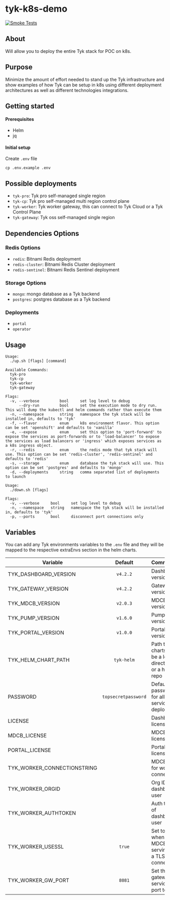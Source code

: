 # tyk-k8s-demo
[![Smoke Tests](https://github.com/TykTechnologies/tyk-k8s-demo/actions/workflows/smoke-test.yml/badge.svg)](https://github.com/TykTechnologies/tyk-k8s-demo/actions/workflows/smoke-test.yml)

## About
Will allow you to deploy the entire Tyk stack for POC on k8s.

## Purpose
Minimize the amount of effort needed to stand up the Tyk infrastructure and show examples of how Tyk can be setup in k8s using different deployment architectures as well as different technologies integrations.

## Getting started

#### Prerequisites
- Helm
- jq

#### Initial setup
Create `.env` file

```
cp .env.example .env
```

## Possible deployments
- `tyk-pro`: Tyk pro self-managed single region
- `tyk-cp`: Tyk pro self-managed multi region control plane
- `tyk-worker`: Tyk worker gateway, this can connect to Tyk Cloud or a Tyk Control Plane
- `tyk-gateway`: Tyk oss self-managed single region

## Dependencies Options
### Redis Options
- `redis`: Bitnami Redis deployment
- `redis-cluster`: Bitnami Redis Cluster deployment
- `redis-sentinel`: Bitnami Redis Sentinel deployment

### Storage Options
- `mongo`: mongo database as a Tyk backend
- `postgres`: postgres database as a Tyk backend

### Deployments
- `portal`
- `operator`

## Usage
```
Usage:
  ./up.sh [flags] [command]

Available Commands:
  tyk-pro
  tyk-cp
  tyk-worker
  tyk-gateway

Flags:
  -v, --verbose     	bool   	 set log level to debug
      --dry-run     	bool   	 set the execution mode to dry run. This will dump the kubectl and helm commands rather than execute them
  -n, --namespace   	string 	 namespace the tyk stack will be installed in, defaults to 'tyk'
  -f, --flavor      	enum   	 k8s environment flavor. This option can be set 'openshift' and defaults to 'vanilla'
  -e, --expose      	enum   	 set this option to 'port-forward' to expose the services as port-forwards or to 'load-balancer' to expose the services as load balancers or 'ingress' which exposes services as a k8s ingress object.
  -r, --redis       	enum   	 the redis mode that tyk stack will use. This option can be set 'redis-cluster', 'redis-sentinel' and defaults to 'redis'
  -s, --storage     	enum   	 database the tyk stack will use. This option can be set 'postgres' and defaults to 'mongo'
  -d, --deployments 	string 	 comma separated list of deployments to launch
```

```
Usage:
  ./down.sh [flags]

Flags:
  -v, --verbose   	bool   	 set log level to debug
  -n, --namespace 	string 	 namespace the tyk stack will be installed in, defaults to 'tyk'
  -p, --ports     	bool   	 disconnect port connections only
```

## Variables
You can add any Tyk environments variables to the `.env` file and they will be mapped to the respective extraEnvs section in the helm charts.

| Variable                    | Default             | Comments |
| --------------------------- | :-----------------: | --------- |
| TYK_DASHBOARD_VERSION       | `v4.2.2`            | Dashboard version |
| TYK_GATEWAY_VERSION         | `v4.2.2`            | Gateway version |
| TYK_MDCB_VERSION            | `v2.0.3`            | MDCB version |
| TYK_PUMP_VERSION            | `v1.6.0`            | Pump version |
| TYK_PORTAL_VERSION          | `v1.0.0`            | Portal version |
| TYK_HELM_CHART_PATH         | `tyk-helm`          | Path to charts, can be a local directory or a helm repo |
| PASSWORD                    | `topsecretpassword` | Default password for all the services deployed |
| LICENSE                     |                     | Dashboard license |
| MDCB_LICENSE                |                     | MDCB license |
| PORTAL_LICENSE              |                     | Portal license |
| TYK_WORKER_CONNECTIONSTRING |                     | MDCB URL for worker connection |
| TYK_WORKER_ORGID            |                     | Org ID of dashboard user |
| TYK_WORKER_AUTHTOKEN        |                     | Auth token of dashboard user |
| TYK_WORKER_USESSL           | `true`              | Set to `true` when the MDCB is serving on a TLS connection |
| TYK_WORKER_GW_PORT          | `8081`              | Set the gateway service port to use |
